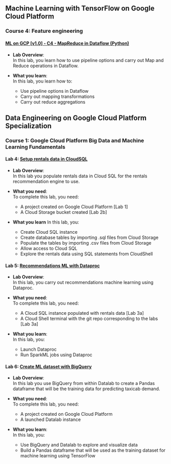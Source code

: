 ## Machine Learning with TensorFlow on Google Cloud Platform

### Course 4: Feature engineering

#### [ML on GCP [v1.0] - C4 - MapReduce in Dataflow (Python)](https://googlecoursera.qwiklabs.com/focuses/14399)
- **Lab Overview**:   
In this lab, you learn how to use pipeline options and carry out Map and Reduce operations in Dataflow.

- **What you learn**:  
In this lab, you learn how to:

  - Use pipeline options in Dataflow
  - Carry out mapping transformations
  - Carry out reduce aggregations


## Data Engineering on Google Cloud Platform Specialization

### Course 1: Google Cloud Platform Big Data and Machine Learning Fundamentals

#### Lab 4: [Setup rentals data in CloudSQL](https://codelabs.developers.google.com/codelabs/cpb100-cloud-sql/#0)
- **Lab Overview**:  
In this lab you populate rentals data in Cloud SQL for the rentals recommendation engine to use.

- **What you need**:  
To complete this lab, you need:

  - A project created on Google Cloud Platform [Lab 1]
  - A Cloud Storage bucket created [Lab 2b]

- **What you learn**
In this lab, you:

  - Create Cloud SQL instance
  - Create database tables by importing .sql files from Cloud Storage
  - Populate the tables by importing .csv files from Cloud Storage
  - Allow access to Cloud SQL
  - Explore the rentals data using SQL statements from CloudShell

#### Lab 5: [Recommendations ML with Dataproc](https://codelabs.developers.google.com/codelabs/cpb100-dataproc/#0)
- **Lab Overview**:  
In this lab, you carry out recommendations machine learning using Dataproc.


- **What you need**:  
To complete this lab, you need:

  - A Cloud SQL instance populated with rentals data [Lab 3a]
  - A Cloud Shell terminal with the git repo corresponding to the labs [Lab 3a]

- **What you learn**:  
In this lab, you:

  - Launch Dataproc
  - Run SparkML jobs using Dataproc

#### Lab 6: [Create ML dataset with BigQuery](https://codelabs.developers.google.com/codelabs/cpb100-bigquery-dataset/)
- **Lab Overview**:  
In this lab you use BigQuery from within Datalab to create a Pandas dataframe that will be the training data for predicting taxicab demand.


- **What you need**:  
To complete this lab, you need:

  - A project created on Google Cloud Platform
  - A launched Datalab instance

- **What you learn**:  
In this lab, you:

  - Use BigQuery and Datalab to explore and visualize data
  - Build a Pandas dataframe that will be used as the training dataset for machine learning using TensorFlow
